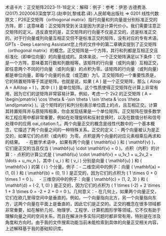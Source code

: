 

术语卡片：正交矩阵2023-11-18定义：解释：例子：参考：伊恩·古德费洛.(2017).2020063深度学习.(赵申剑,黎彧君.译).人民邮电出版社 => 0201 线性代数原文：P26正交矩阵（orthogonal matrix）指行向量和列向量是分别标准正交的方阵，即：这意味着：正交矩阵受到关注是因为求逆计算代价小。我们需要注意正交矩阵的定义。违反直觉的是，正交矩阵的行向量不仅是正交的，还是标准正交的。对于行向量或列向量互相正交但不是标准正交的矩阵，没有对应的专有术语。GPTs - Deep Learning Assistant您上传的文件中的第二章确实提到了正交矩阵（orthogonal matrix）的概念。正交矩阵是一个方阵，其行和列都是互相正交且标准化（即单位向量）的向量组成的。具体来说，一个正交矩阵满足以下条件：它是一个方阵，意味着其行数和列数相等。该矩阵的行向量（或列向量）互相正交，即任意两个不同的行向量（或列向量）的点积为零。该矩阵的行向量（或列向量）都是单位向量，即每个向量的长度（或范数）为1。正交矩阵的一个重要性质是，它的转置矩阵等于其逆矩阵。也就是说，如果 ( A ) 是一个正交矩阵，那么 ( A\top A = AA\top = I )，其中 ( I ) 是单位矩阵。这个性质使得正交矩阵在计算上非常有用，因为它们的逆矩阵非常容易计算。例如，考虑一个 2x2 的正交矩阵 ( A = \begin{pmatrix} \cos \theta & -\sin \theta \ \sin \theta & \cos \theta \end{pmatrix} )。这个矩阵的行和列分别表示单位圆上的点，且互相正交。计算其转置矩阵并与原矩阵相乘，你会发现结果是一个单位矩阵。正交矩阵在很多数学和工程应用中都非常重要，例如在处理旋转和反射变换时，以及在数值分析和信号处理中的应用 oai_citation:1,。两个向量正交的概念是线性代数中的一个基本概念，它描述了两个向量之间的一种特殊关系。正交的定义：- 两个向量被认为是正交的，如果它们的点积（或内积）为零。点积是两个向量的对应元素相乘后再求和的结果。   - 在数学术语中，如果有两个向量 ( \mathbf{u} ) 和 ( \mathbf{v} )，它们是正交的当且仅当 ( \mathbf{u} \cdot \mathbf{v} = 0 )。点积（内积）的计算：- 点积的计算公式是 ( \mathbf{u} \cdot \mathbf{v} = u_1v_1 + u_2v_2 + \ldots + u_nv_n )，其中 ( u_i ) 和 ( v_i ) 分别是向量 ( \mathbf{u} ) 和 ( \mathbf{v} ) 的第 ( i ) 个分量。例子：- 二维空间中的例子：向量 ( \mathbf{a} = (1, 0) ) 和 ( \mathbf{b} = (0, 1) ) 是正交的，因为它们的点积为 ( 1 \times 0 + 0 \times 1 = 0 )。   - 三维空间中的例子：向量 ( \mathbf{c} = (1, 2, 3) ) 和 ( \mathbf{d} = (-2, 1, 0) ) 是正交的，因为它们的点积为 ( 1 \times (-2) + 2 \times 1 + 3 \times 0 = -2 + 2 + 0 = 0 )。几何意义：- 在几何上，如果两个向量正交，它们在欧几里得空间中是垂直的。例如，一个向量指向北方，另一个向量指向东方，这两个向量在平面上是垂直的，因此它们是正交的。正交的概念在很多领域都非常重要，如在解析几何、物理学、工程学、计算机图形学等领域。它不仅有助于理解向量之间的空间关系，而且在解决许多实际问题时都非常有用，特别是在涉及角度和方向时。由于我的文件搜索功能当前未能检索到具体的向量正交相关内容，上述解释基于我的基础知识库。